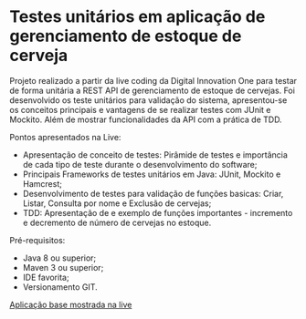 <h1>Testes unitários em aplicação de gerenciamento de estoque de cerveja</h1>

<p>Projeto realizado a partir da live coding da Digital Innovation One para testar de forma unitária a REST API de gerenciamento de estoque de cervejas. Foi desenvolvido os teste unitários para validação do sistema, apresentou-se os conceitos principais e vantagens de se realizar testes com JUnit e Mockito. Além de mostrar funcionalidades da API com a prática de TDD.</p>

<p>Pontos apresentados na Live:</p>
<ul>
    <li>Apresentação de conceito de testes: Pirâmide de testes e importância de cada tipo de teste durante o desenvolvimento do software;</li>
    <li> Principais Frameworks de testes unitários em Java: JUnit, Mockito e Hamcrest;</li>
    <li> Desenvolvimento de testes para validação de funções basicas: Criar, Listar, Consulta por nome e Exclusão de cervejas;</li>
    <li> TDD:  Apresentação de e exemplo de funções importantes - incremento e decremento de número de cervejas no estoque.</li>
</ul>

<p> Pré-requisitos:</p>
<ul>
    <li> Java 8 ou superior;</li>
    <li> Maven 3 ou superior;</li>
    <li> IDE favorita;</li>
    <li> Versionamento GIT.</li>
</ul>


<a href='https://github.com/rpeleias-v1/beer_api_digital_innovation_one'> Aplicação base mostrada na live</a>


